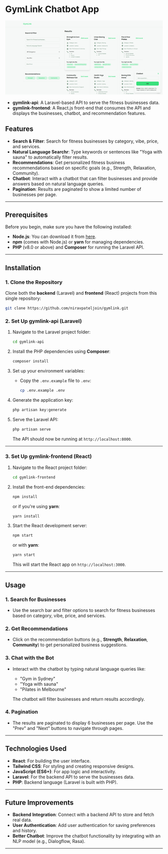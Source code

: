 
# GymLink Chatbot App



![GymLink App Screenshot](docs/images/image1.png)  

- **gymlink-api**: A Laravel-based API to serve the fitness businesses data.
- **gymlink-frontend**: A React.js front-end that consumes the API and displays the businesses, chatbot, and recommendation features.

## Features

- **Search & Filter**: Search for fitness businesses by category, vibe, price, and services.
- **Natural Language Searchr**: Type keywords or sentences like "Yoga with sauna" to automatically filter results.
- **Recommendations**: Get personalized fitness business recommendations based on specific goals (e.g., Strength, Relaxation, Community).
- **Chatbot**: Interact with a chatbot that can filter businesses and provide answers based on natural language queries.
- **Pagination**: Results are paginated to show a limited number of businesses per page.

---

## Prerequisites

Before you begin, make sure you have the following installed:

- **Node.js**: You can download it from [here](https://nodejs.org/).
- **npm** (comes with Node.js) or **yarn** for managing dependencies.
- **PHP** (v8.0 or above) and **Composer** for running the Laravel API.

---

## Installation

### 1. Clone the Repository

Clone both the **backend** (Laravel) and **frontend** (React) projects from this single repository:

```bash
git clone https://github.com/niravpateljoin/gymlink.git
```

### 2. Set Up **gymlink-api** (Laravel)

1. Navigate to the Laravel project folder:

    ```bash
    cd gymlink-api
    ```

2. Install the PHP dependencies using **Composer**:

    ```bash
    composer install
    ```

3. Set up your environment variables:

    - Copy the `.env.example` file to `.env`:

      ```bash
      cp .env.example .env
      ```

4. Generate the application key:

    ```bash
    php artisan key:generate
    ```


5. Serve the Laravel API:

    ```bash
    php artisan serve
    ```

    The API should now be running at `http://localhost:8000`.

---

### 3. Set Up **gymlink-frontend** (React)

1. Navigate to the React project folder:

    ```bash
    cd gymlink-frontend
    ```

2. Install the front-end dependencies:

    ```bash
    npm install
    ```

    or if you're using **yarn**:

    ```bash
    yarn install
    ```

3. Start the React development server:

    ```bash
    npm start
    ```

    or with **yarn**:

    ```bash
    yarn start
    ```

    This will start the React app on `http://localhost:3000`.

---

## Usage

### 1. **Search for Businesses**
- Use the search bar and filter options to search for fitness businesses based on category, vibe, price, and services.

### 2. **Get Recommendations**
- Click on the recommendation buttons (e.g., **Strength**, **Relaxation**, **Community**) to get personalized business suggestions.

### 3. **Chat with the Bot**
- Interact with the chatbot by typing natural language queries like:
  - "Gym in Sydney"
  - "Yoga with sauna"
  - "Pilates in Melbourne"

  The chatbot will filter businesses and return results accordingly.

### 4. **Pagination**
- The results are paginated to display 6 businesses per page. Use the "Prev" and "Next" buttons to navigate through pages.

---

## Technologies Used

- **React**: For building the user interface.
- **Tailwind CSS**: For styling and creating responsive designs.
- **JavaScript (ES6+)**: For app logic and interactivity.
- **Laravel**: For the backend API to serve the businesses data.
- **PHP**: Backend language (Laravel is built with PHP).

---

## Future Improvements

- **Backend Integration**: Connect with a backend API to store and fetch real data.
- **User Authentication**: Add user authentication for saving preferences and history.
- **Better Chatbot**: Improve the chatbot functionality by integrating with an NLP model (e.g., Dialogflow, Rasa).

---
